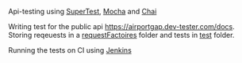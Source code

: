 Api-testing using [SuperTest](https://www.npmjs.com/package/supertest), [Mocha](https//mochajs.org/) and [Chai](https://www.chaijs.com/)

Writing test for the public api https://airportgap.dev-tester.com/docs. Storing reqeuests in a [requestFactoires](https://github.com/TimJonsson/api-testing/tree/master/requestFactories) folder and tests in [test](https://github.com/TimJonsson/api-testing/tree/master/tests) folder. 

Running the tests on CI using [Jenkins](https://github.com/TimJonsson/api-testing/blob/master/Jenkins/Jenkinsfile)
